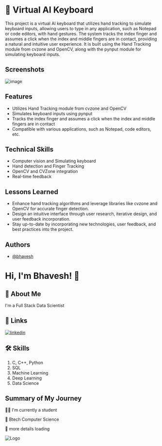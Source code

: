 
# 🚀 Virtual AI Keyboard

This project is a virtual AI keyboard that utilizes hand tracking to simulate keyboard inputs, allowing users to type in any application, such as Notepad or code editors, with hand gestures. The system tracks the index finger and assumes a click when the index and middle fingers are in contact, providing a natural and intuitive user experience. It is built using the Hand Tracking module from cvzone and OpenCV, along with the pynput module for simulating keyboard inputs.





## Screenshots

![image](https://github.com/bhaveshk22/Virtual_AI_Keyboard/assets/141263853/90ce5792-5fc1-4db7-8a15-ef3dd674fc9d)


## Features

- Utilizes Hand Tracking module from cvzone and OpenCV
- Simulates keyboard inputs using pynput
- Tracks the index finger and assumes a click when the index and middle fingers are in contact
- Compatible with various applications, such as Notepad, code editors, etc.


## Technical Skills
- Computer vision and Simulating keyboard
- Hand detection and Finger Tracking
- OpenCV and CVZone integration
- Real-time feedback 
## Lessons Learned

- Enhance hand tracking algorithms and leverage libraries like cvzone and OpenCV for accurate finger detection.
- Design an intuitive interface through user research, iterative design, and user feedback incorporation.
- Stay up-to-date by incorporating new technologies, user feedback, and best practices into the project.


## Authors

- [@bhavesh](https://github.com/bhaveshk22)


# Hi, I'm Bhavesh! 👋


## 🚀 About Me
I'm a Full Stack Data Scientist


## 🔗 Links
[![linkedin](https://img.shields.io/badge/linkedin-0A66C2?style=for-the-badge&logo=linkedin&logoColor=white)](https://www.linkedin.com/in/bhavesh-kabdwal-6ba30a25b)


## 🛠 Skills
1. C, C++, Python
2. SQL
3. Machine Learning
4. Deep Learning
5. Data Science


## Summary of My Journey
👩‍💻 I'm currently a student

🧠 Btech Computer Science

💬 more details loading

![Logo](https://github-readme-stats.vercel.app/api?username=bhaveshk22&&show_icons=true&title_color=ffffff&icon_color=bb2acf&text_color=daf7dc&bg_color=151515)

